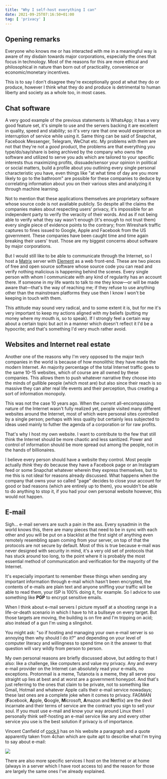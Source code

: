 ```yaml
---
title: "Why I self-host everything I can"
date: 2021-09-25T07:16:50+01:00
tag: [ 'privacy' ]
---
```


## Opening remarks

Everyone who knows me or has interacted with me in a meaningful way is aware of my disdain towards major corporations, especially the ones that focus in technology. Most of the reasons for this are more ethical and philosophical in nature than born out of practicality, convenience or economic/monetary incentives.

This is to say I don't disagree they're exceptionally good at what they do or produce, however I think what they do and produce is detrimental to human liberty and society as a whole too, in most cases.

## Chat software

A very good example of the previous statements is WhatsApp; it has a very good feature set, it's simple to use and the servers backing it are excellent in quality, speed and stability; so it's very rare that one would experience an interruption of service while using it. Same thing can be said of Snapchat, Facebook Messenger, Telegram, WeChat etc.
My problems with them are not that they're not a _good_ product, the problems are that everything you type/do/say/share is being archived by the company who owns the software and utilized to serve you ads which are tailored to your specific interests thus maximizing profits, dissuade/sensor your opinion in political or social matters, build a profile about you outlining every single personal characteristic you have, even things like "at what time of day are you more likely to go to the bathroom" are possible for these companies to deduce by correlating information about you on their various sites and analyzing it through machine learning.

Not to mention that these applications themselves are proprietary software whose source code is not available publicly. So despite all the claims the companies makes about respecting users' privacy, it's impossible for an independent party to verify the veracity of their words.
And as if not being able to verify what they say wasn't enough (it's enough to not trust them) every single piece of evidence points to the contrary; from Wireshark traffic captures to fines issued to Google, Apple and Facebook from the US government. These companies have been caught time and time again breaking their users' trust.
Those are my biggest concerns about software by major corporations.

But I would still like to be able to communicate through the Internet, so I host a [Matrix](https://matrix.org) server with [Element](https://element.io) as a web front-end. These are two pieces of free and open source software whose source code you can read and verify nothing malicious is happening behind the scenes.
Every single person with whom I communicate with any kind of regularity has an account there. If someone in my life wants to talk to me they know—or will be made aware that—that's the way of reaching me; if they refuse to use anything other than the mainstream platforms they use then I know I won't be keeping in touch with them.

This attitude may sound very radical, and to some extent it is, but for me it's very important to keep my actions aligned with my beliefs (putting my money where my mouth is, so to speak). If I strongly feel a certain way about a certain topic but act in a manner which doesn't reflect it I'd be a hypocrite; and that's something I'd very much rather avoid.

## Websites and Internet real estate

Another one of the reasons why I'm very opposed to the major tech companies in the world is because of how monolithic they have made the modern Internet. An majority percentage of the total Internet traffic goes to the same 10-15 websites, which of course are all owned by these companies. This allows them to push whatever narrative they choose into the minds of gullible people (which most are) but also since their reach is so massive they can alter real life events and their perception, thus creating a sort of information monopoly.

This was not the case 10 years ago. When the current all-encompassing nature of the Internet wasn't fully realized yet, people visited many different websites around the Internet, most of which were personal sites controlled by a single person; perhaps with less quality but certainly less subjected to ideas used mainly to futher the agenda of a corporation or for raw profits.

That's why I host my own website. I want to contribute to the few that still think the Internet should be more chaotic and less sanitized. Power and control of information should be more spread out among the people, not in the hands of billionaires.

I believe every person should have a website they control. Most people actually _think_ they do because they have a Facebook page or an Instagram feed or some Snapchat whatever wherein they express themselves, but to me this is not ideal for reasons already discussed. What happens when the company that owns your so called "page" decides to close your account for good or bad reasons (which are entirely up to them), you wouldn't be able to do anything to stop it, if you had your own personal website however, this would not happen.

## E-mail

Sigh... e-mail servers are such a pain in the ass. Every sysadmin in the world knows this, there are many pieces that need to be in sync with each other and you will be put on a blacklist at the first sight of anything even remotely resembling spam coming from your server, on top of that the protocols are not secure by default.
Most of this is true because e-mail was never designed with security in mind, it's a very old set of protocols that has stuck around too long, to the point where it is probably the most essential method of communication and verification for the mayority of the Internet.

It's especially important to remember these things when sending any important information through e-mail which hasn't been encrypted, the contents of e-mails are plain text and anyone sniffing your traffic will be able to read them, your ISP is 100% doing it, for example. So I advice to use something like **PGP** to encrypt sensitive emails.

When I think about e-mail servers I picture myself at a shooting range in a life-or-death scenario in which I have to hit a bullseye on every target. But those targets are moving, the building is on fire and I'm tripping on acid; also instead of a gun I'm using a slingshot.

You might ask: "so if hosting and managing your own e-mail server is so annoying then why should I do it?" and depending on your level of computer literacy and willingness to spend time on it the answer to that question will vary wildly from person to person.

My own personal reasons are briefly discussed above, but adding to that I also:
like a challenge,
like computers
and value my privacy.
Any and every e-mail provider on the Internet can absolutely read your e-mails, no exceptions. Protonmail is a meme, Tutanota is a meme, they all serve you straight up lies at best and at worst are a government honeypot. And that's just referring to the ones that claim to be private, not to something like Gmail, Hotmail and whatever Apple calls their e-mail service nowadays; these last ones are a complete joke when it comes to privacy.
FAGMAN (**F**acebook, **A**pple, **G**oogle, **M**icrosoft, **A**mazon and **N**etflix) are the devil incarnate and their terms of service are the contract you sign to sell your soul.
If you must use e-mail and know your way around Linux then I personally think self-hosting an e-mail service like any and every other service you use is the best solution if privacy is of importance.

Vincent Canfield of [cock.li](https://cock.li) has on his website a paragraph and a quote apparently taken from 4chan which are quite apt to describe what I'm trying to say about e-mail:

![](/posts/why-i-self-host/1.png)

There are also more specific services I host on the Internet or at home (always in a server which I have root access to) and the reason for those are largely the same ones I've already explained.
